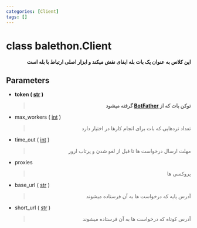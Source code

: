 ```yaml
---
categories: [Client]
tags: []
---
```


# class balethon.**Client**

<p dir="rtl"><strong>
این کلاس به عنوان یک بات بله ایفای نقش میکند و ابزار اصلی ارتباط با بله است
</strong></p>

## Parameters

<ul><strong><li>
token
(
<a href="https://docs.python.org/3/library/stdtypes.html#str">str</a>
)
</li>
<blockquote dir="rtl"><p>
توکن بات که از <a href="https://ble.ir/botfather">BotFather</a> گرفته میشود
</p></blockquote>
</strong></ul>

<ul><li>
max_workers
(
<a href="https://docs.python.org/3/library/functions.html#int">int</a>
)
</li>
<blockquote dir="rtl"><p>
تعداد تردهایی که بات برای انجام کارها در اختیار دارد
</p></blockquote>
</ul>

<ul><li>
time_out
(
<a href="https://docs.python.org/3/library/functions.html#int">int</a>
)
</li>
<blockquote dir="rtl"><p>
مهلت ارسال درخواست ها تا قبل از لغو شدن و پرتاب ارور
</p></blockquote>
</ul>

<ul><li>
proxies

</li>
<blockquote dir="rtl"><p>
پروکسی ها
</p></blockquote>
</ul>

<ul><li>
base_url
(
<a href="https://docs.python.org/3/library/stdtypes.html#str">str</a>
)
</li>
<blockquote dir="rtl"><p>
آدرس پایه که درخواست ها به آن فرستاده میشوند
</p></blockquote>
</ul>

<ul><li>
short_url
(
<a href="https://docs.python.org/3/library/stdtypes.html#str">str</a>
)
</li>
<blockquote dir="rtl"><p>
آدرس کوتاه که درخواست ها به آن فرستاده میشوند
</p></blockquote>
</ul>
